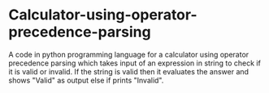 # Calculator-using-operator-precedence-parsing
A code in python programming language for a calculator using operator precedence parsing which takes input of an expression in string to check if it is valid or invalid. If the string is valid then it evaluates the answer and shows "Valid" as output else if prints "Invalid".
